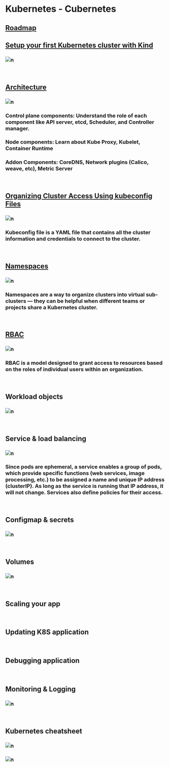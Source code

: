 # Kubernetes - Cubernetes 



## [Roadmap](kubernetes.pdf)



## [Setup your first Kubernetes cluster with Kind](https://kind.sigs.k8s.io/docs/user/quick-start/#installation)
   ### ![n](./assets/kind.png)
<br/>

## [Architecture](https://kubernetes.io/docs/concepts/architecture/)
   ### ![n](./assets/kubernetes-cluster-architecture.svg)
   ### Control plane components: Understand the role of each component like API server, etcd, Scheduler, and Controller manager.
   ### Node components: Learn about Kube Proxy, Kubelet, Container Runtime
   ### Addon Components: CoreDNS, Network plugins (Calico, weave, etc), Metric Server
<br/>
   

## [Organizing Cluster Access Using kubeconfig Files](https://kubernetes.io/docs/concepts/configuration/organize-cluster-access-kubeconfig/)
   ### ![n](./assets/kubeconfig.png)
   ### Kubeconfig file is a YAML file that contains all the cluster information and credentials to connect to the cluster.
<br/>

## [Namespaces](https://kubernetes.io/docs/concepts/overview/working-with-objects/namespaces/)
   ### ![n](./assets/namespaces.png)
   ### Namespaces are a way to organize clusters into virtual sub-clusters — they can be helpful when different teams or projects share a Kubernetes cluster. 
<br/>

## [RBAC]()
   ### ![n](./assets/RBAC.png)
   ### RBAC is a model designed to grant access to resources based on the roles of individual users within an organization.
<br/>   

## Workload objects
   ### ![n](./assets/workloadresources.webp)
<br/>

## Service & load balancing
   ### ![n](./assets/services.webp)
   ### Since pods are ephemeral, a service enables a group of pods, which provide specific functions (web services, image processing, etc.) to be assigned a name and unique IP address (clusterIP). As long as the service is running that IP address, it will not change. Services also define policies for their access.
<br/>
   
## Configmap & secrets
   ### ![n](./assets/secret_configmap.png)
<br/>

## Volumes
   ### ![n](./assets/volumes.webp)
<br/>
   
## Scaling your app
<br/>

## Updating K8S application
<br/>

## Debugging application
<br/>

## Monitoring & Logging
   ### ![n](./assets/monitoring_logging.jpeg)
<br/>

## Kubernetes cheatsheet
   ### ![n](./assets/k8scs1.png)
   ### ![n](./assets/k8scs2.png)
   

